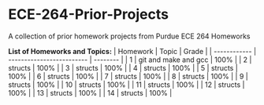 # ECE-264-Prior-Projects
A collection of prior homework projects from Purdue ECE 264 Homeworks

<b>List of Homeworks and Topics:</b>
| Homework     | Topic                     | Grade    |
| ------------ | ------------------------- | -------- |
| 1            | git and make and gcc      | 100%     |
| 2            | structs                   | 100%     |
| 3            | structs                   | 100%     |
| 4            | structs                   | 100%     |
| 5            | structs                   | 100%     |
| 6            | structs                   | 100%     |
| 7            | structs                   | 100%     |
| 8            | structs                   | 100%     |
| 9            | structs                   | 100%     |
| 10           | structs                   | 100%     |
| 11           | structs                   | 100%     |
| 12           | structs                   | 100%     |
| 13           | structs                   | 100%     |
| 14           | structs                   | 100%     |
